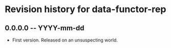 # Revision history for data-functor-rep

## 0.0.0.0 -- YYYY-mm-dd

* First version. Released on an unsuspecting world.
